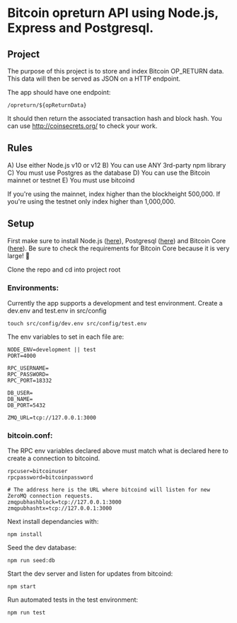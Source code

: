 # Bitcoin opreturn API using Node.js, Express and Postgresql.

## Project

The purpose of this project is to store and index Bitcoin OP_RETURN data. This data will then be served as JSON on a HTTP endpoint.

The app should have one endpoint:

```
/opreturn/${opReturnData}
```

It should then return the associated transaction hash and block hash. You can use http://coinsecrets.org/ to check your work.

## Rules

A) Use either Node.js v10 or v12
B) You can use ANY 3rd-party npm library
C) You must use Postgres as the database
D) You can use the Bitcoin mainnet or testnet
E) You must use bitcoind

If you're using the mainnet, index higher than the blockheight 500,000. If you're using the testnet only index higher than 1,000,000.

## Setup

First make sure to install Node.js ([here](https://nodejs.org/en/download/)), Postgresql ([here](https://www.postgresql.org/download/)) and Bitcoin Core ([here](https://bitcoin.org/en/download)). Be sure to check the requirements for Bitcoin Core because it is very large! 🧨

Clone the repo and cd into project root

### Environments:

Currently the app supports a development and test environment. Create a dev.env and test.env in src/config

```
touch src/config/dev.env src/config/test.env
```

The env variables to set in each file are:

```
NODE_ENV=development || test
PORT=4000

RPC_USERNAME=
RPC_PASSWORD=
RPC_PORT=18332

DB_USER=
DB_NAME=
DB_PORT=5432

ZMQ_URL=tcp://127.0.0.1:3000
```

### bitcoin.conf:

The RPC env variables declared above must match what is declared here to create a connection to bitcoind.

```
rpcuser=bitcoinuser
rpcpassword=bitcoinpassword

# The address here is the URL where bitcoind will listen for new ZeroMQ connection requests.
zmqpubhashblock=tcp://127.0.0.1:3000
zmqpubhashtx=tcp://127.0.0.1:3000
```

Next install dependancies with:

```
npm install
```

Seed the dev database:

```
npm run seed:db
```

Start the dev server and listen for updates from bitcoind:

```
npm start
```

Run automated tests in the test environment:

```
npm run test
```
